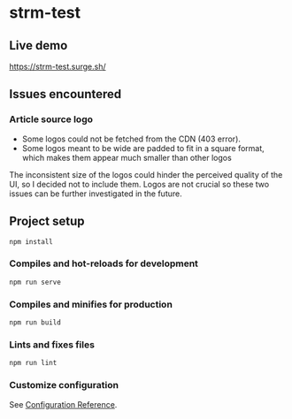 # strm-test

## Live demo

https://strm-test.surge.sh/

## Issues encountered

### Article source logo  
* Some logos could not be fetched from the CDN (403 error).  
* Some logos meant to be wide are padded to fit in a square format, which makes them appear much smaller than other logos

The inconsistent size of the logos could hinder the perceived quality of the UI, so I decided not to include them. Logos are not crucial so these two issues can be further investigated in the future.


## Project setup
```
npm install
```

### Compiles and hot-reloads for development
```
npm run serve
```

### Compiles and minifies for production
```
npm run build
```

### Lints and fixes files
```
npm run lint
```

### Customize configuration
See [Configuration Reference](https://cli.vuejs.org/config/).
